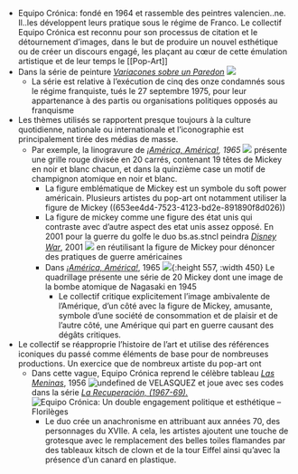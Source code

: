 - Equipo Crónica: fondé en 1964 et rassemble des peintres valencien..ne. Il..les développent leurs pratique sous le régime de Franco. Le collectif Equipo Crónica est reconnu pour son processus de citation et le détournement d’images, dans le but de produire un nouvel esthétique ou de créer un discours engagé, les plaçant au cœur de cette émulation artistique et de leur temps le [[Pop-Art]]
- Dans la série de peinture [*Variacones sobre un Paredon*](https://florilegesjournal.com/2023/05/16/equipo-cronica-un-double-engagement-politique-et-esthetique/) ![](https://florilegesjournal.com/wp-content/uploads/2023/05/ob_1f48de_capture-d-ecran-2017-10-26-a-15-00.jpg?w=840)
	- La série est relative à l’exécution de cinq des onze condamnés sous le régime franquiste, tués le 27 septembre 1975, pour leur appartenance à des partis ou organisations politiques opposés au franquisme
- Les thèmes utilisés se rapportent presque toujours à la culture quotidienne, nationale ou internationale et l’iconographie est principalement tirée des médias de masse.
	- Par exemple, la linogravure de [*¡América, América!*](https://arjai.es/2016/12/12/representando-el-horror-the-terror-of-war/equipo-cronica/)*, 1965* ![](https://arjai.es/wp-content/uploads/2016/11/equipo-crc3b3nica.jpg?w=300) présente une grille rouge divisée en 20 carrés, contenant 19 têtes de Mickey en noir et blanc chacun, et dans la quinzième case un motif de champignon atomique en noir et blanc.
		- La figure emblématique de Mickey est un symbole du soft power américain. Plusieurs artistes du pop-art ont notamment utiliser la figure de Mickey ((653ee4d4-7523-4123-bd2e-891890f8d026))
		- La figure de mickey comme une figure des état unis qui contraste avec d’autre aspect des etat unis assez opposé. En 2001 pour la guerre du golfe le duo bs.as.stncl peindra [*Disney War*](https://arjai.es/2016/12/12/representando-el-horror-the-terror-of-war/bs-as-stncl/), 2001 ![](https://arjai.es/wp-content/uploads/2016/11/bs-as-stncl.jpg?w=580) en réutilisant la figure de Mickey pour dénoncer des pratiques de guerre américaines
		- Dans [*¡América, América!*](https://arjai.es/2016/12/12/representando-el-horror-the-terror-of-war/equipo-cronica/), 1965 ![](https://arjai.es/wp-content/uploads/2016/11/equipo-crc3b3nica.jpg?w=300){:height 557, :width 450} Le quadrillage présente une série de 20 Mickey dont une image de la bombe atomique de Nagasaki en 1945
			- Le collectif critique explicitement l’image ambivalente de l’Amérique, d’un côté avec la figure de Mickey, amusante, symbole d’une société de consommation et de plaisir et de l’autre côté, une Amérique qui part en guerre causant des dégâts critiques.
- Le collectif se réapproprie l’histoire de l’art et utilise des références iconiques du passé comme éléments de base pour de nombreuses productions. Un exercice que de nombreux artiste du pop-art ont
	- Dans cette vague, Equipo Crónica reprend le célèbre tableau [*Las Meninas*](https://fr.wikipedia.org/wiki/Les_Ménines), 1956 ![undefined](https://upload.wikimedia.org/wikipedia/commons/thumb/3/31/Las_Meninas%2C_by_Diego_Vel%C3%A1zquez%2C_from_Prado_in_Google_Earth.jpg/800px-Las_Meninas%2C_by_Diego_Vel%C3%A1zquez%2C_from_Prado_in_Google_Earth.jpg) de VELASQUEZ et joue avec ses codes dans la série [*La Recuperación, (1967-69).*](http://artsplastiques-michelservet.over-blog.com/2017/10/equipo-cronica-las-meninas-1970.html) ![Equipo Crónica: Un double engagement politique et esthétique – Florilèges](https://florilegesjournal.files.wordpress.com/2023/05/ob_1f48de_capture-d-ecran-2017-10-26-a-15-00.jpg)
		- Le duo crée un anachronisme en attribuant aux années 70, des personnages du XVIIe. A cela, les artistes ajoutent une touche de grotesque avec le remplacement des belles toiles flamandes par des tableaux kitsch de clown et de la tour Eiffel ainsi qu’avec la présence d’un canard en plastique.
